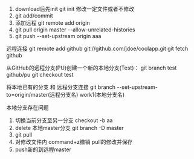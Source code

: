 1. download后先init git init
修改一定文件或者不修改
2. git add/commit 
3. 添加远程 git remote add origin <url>
4. git pull origin master --allow-unrelated-histories
5. git push --set-upstream origin aaa

远程连接
git remote add github git://github.com/jdoe/coolapp.git
git fetch github

从GitHub的远程分支(PU)创建一个新的本地分支(Test)：
git branch test github/pu
git checkout test

将本地已有的分支 和 远程分支连接
git branch --set-upstream-to=origin/master(远程分支名)  work1(本地分支名)

本地分支存在问题
1. 切换当前分支至另一分支 
checkout -b aa
2. delete 本地master分支
git branch -D master
3. git pull
4. 对修改文件内 command+z撤销 pull的修改并保存
5. push新的到远程master
